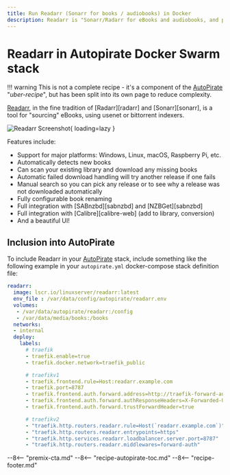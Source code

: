 ```yaml
---
title: Run Readarr (Sonarr for books / audiobooks) in Docker
description: Readarr is "Sonarr/Radarr for eBooks and audiobooks, and plays perfectly with the rest of the Autopirate Docker Swarm stack"
---
```


# Readarr in Autopirate Docker Swarm stack

!!! warning
    This is not a complete recipe - it's a component of the [AutoPirate](/recipes/autopirate/) "_uber-recipe_", but has been split into its own page to reduce complexity.

[Readarr](https://github.com/Readarr/Readarr), in the fine tradition of [Radarr][radarr] and [Sonarr][sonarr], is a tool for "sourcing" eBooks, using usenet or bittorrent indexers.

![Readarr Screenshot](/images/readarr.png){ loading=lazy }

Features include:

* Support for major platforms: Windows, Linux, macOS, Raspberry Pi, etc.
* Automatically detects new books
* Can scan your existing library and download any missing books
* Automatic failed download handling will try another release if one fails
* Manual search so you can pick any release or to see why a release was not downloaded automatically
* Fully configurable book renaming
* Full integration with [SABnzbd][sabnzbd] and [NZBGet][sabnzbd]
* Full integration with [Calibre][calibre-web] (add to library, conversion)
* And a beautiful UI!

## Inclusion into AutoPirate

To include Readarr in your [AutoPirate](/recipes/autopirate/) stack, include something like the following example in your `autopirate.yml` docker-compose stack definition file:

```yaml
readarr:
  image: lscr.io/linuxserver/readarr:latest
  env_file : /var/data/config/autopirate/readarr.env
  volumes:
   - /var/data/autopirate/readarr:/config
   - /var/data/media/books:/books
  networks:
  - internal
  deploy:
    labels:
      # traefik
      - traefik.enable=true
      - traefik.docker.network=traefik_public

      # traefikv1
      - traefik.frontend.rule=Host:readarr.example.com
      - traefik.port=8787
      - traefik.frontend.auth.forward.address=http://traefik-forward-auth:4181
      - traefik.frontend.auth.forward.authResponseHeaders=X-Forwarded-User
      - traefik.frontend.auth.forward.trustForwardHeader=true        

      # traefikv2
      - "traefik.http.routers.readarr.rule=Host(`readarr.example.com`)"
      - "traefik.http.routers.readarr.entrypoints=https"
      - "traefik.http.services.readarr.loadbalancer.server.port=8787"
      - "traefik.http.routers.readarr.middlewares=forward-auth"
```

--8<-- "premix-cta.md"
--8<-- "recipe-autopirate-toc.md"
--8<-- "recipe-footer.md"
